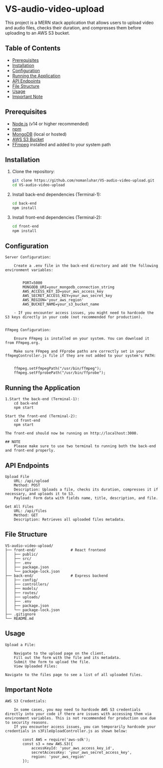 # VS-audio-video-upload

This project is a MERN stack application that allows users to upload video and audio files, checks their duration, and compresses them before uploading to an AWS S3 bucket.

## Table of Contents

- [Prerequisites](#prerequisites)
- [Installation](#installation)
- [Configuration](#configuration)
- [Running the Application](#running-the-application)
- [API Endpoints](#api-endpoints)
- [File Structure](#file-structure)
- [Usage](#usage)
- [Important Note](#important-note)

## Prerequisites

- [Node.js](https://nodejs.org/) (v14 or higher recommended)
- [npm](https://www.npmjs.com/)
- [MongoDB](https://www.mongodb.com/) (local or hosted)
- [AWS S3 Bucket](https://aws.amazon.com/s3/)
- [FFmpeg](https://ffmpeg.org/) installed and added to your system path

## Installation

1. Clone the repository:
   ```bash
   git clone https://github.com/nomanluhar/VS-audio-video-upload.git
   cd VS-audio-video-upload

2. Install back-end dependencies (Terminal-1):
    ```bash
    cd back-end
    npm install

3. Install front-end dependencies (Terminal-2):
    ```bash
    cd front-end
    npm install

## Configuration
    Server Configuration:

        Create a .env file in the back-end directory and add the following environment variables:


            PORT=5000
            MONGODB_URI=your_mongodb_connection_string
            AWS_ACCESS_KEY_ID=your_aws_access_key
            AWS_SECRET_ACCESS_KEY=your_aws_secret_key
            AWS_REGION='your_aws_region'
            AWS_BUCKET_NAME=your_s3_bucket_name
            
        - If you encounter access issues, you might need to hardcode the S3 keys directly in your code (not recommended for production).
    

    FFmpeg Configuration:

        Ensure FFmpeg is installed on your system. You can download it from FFmpeg.org.

        Make sure FFmpeg and FFprobe paths are correctly set in your ffmpegController.js file if they are not added to your system's PATH:


        ffmpeg.setFfmpegPath("/usr/bin/ffmpeg");
        ffmpeg.setFfprobePath("/usr/bin/ffprobe");

## Running the Application
    1.Start the back-end (Terminal-1):
        cd back-end
        npm start

    Start the front-end (Terminal-2):
        cd front-end
        npm start
    
    The front-end should now be running on http://localhost:3000.

    ## NOTE 
        Please make sure to use two terminal to running both the back-end and front-end properly.

## API Endpoints
    Upload File
        URL: /api/upload
        Method: POST
        Description: Uploads a file, checks its duration, compresses it if necessary, and uploads it to S3.
        Payload: Form data with fields name, title, description, and file.
    
    Get All Files
        URL: /api/files
        Method: GET
        Description: Retrieves all uploaded files metadata.

## File Structure
    VS-audio-video-upload/
    ├── front-end/                # React frontend
    │   ├── public/
    │   ├── src/
    │   ├── .env
    │   ├── package.json
    │   └── package-lock.json
    ├── back-end/                 # Express backend
    │   ├── config/
    │   ├── controllers/
    │   ├── models/
    │   ├── routes/
    │   ├── uploads/
    │   ├── .env
    │   ├── package.json
    │   └── package-lock.json
    ├── .gitignore
    └── README.md

## Usage
    Upload a File:

        Navigate to the upload page on the client.
        Fill out the form with the file and its metadata.
        Submit the form to upload the file.
        View Uploaded Files:

    Navigate to the files page to see a list of all uploaded files.

## Important Note
    AWS S3 Credentials:

        In some cases, you may need to hardcode AWS S3 credentials directly into your code if there are issues with accessing them via environment variables. This is not recommended for production use due to security reasons.
        If you encounter access issues, you can temporarily hardcode your credentials in s3FileUploadController.js as shown below:
        
            const AWS = require('aws-sdk');
            const s3 = new AWS.S3({
                accessKeyId: 'your_aws_access_key_id',
                secretAccessKey: 'your_aws_secret_access_key',
                region: 'your_aws_region'
            });







   
